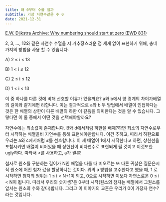 ```yaml
---
title: 왜 0부터 수를 셀까
subtitle: 가장 자연수같은 수 0
date: 2021-12-31
---
```


[E.W. Dijkstra Archive: Why numbering should start at zero (EWD 831)](https://www.cs.utexas.edu/users/EWD/transcriptions/EWD08xx/EWD831.html)

2, 3, …, 12와 같은 자연수 수열을 저 거추장스러운 점 세개 없이 표현하기 위해, 총네 가지의 방법을 사용
할 수 있습니다.

A) 2 ≤ i < 13

B) 1 < i ≤ 12

C) 2 ≤ i ≤ 12

D) 1 < i < 13

이 중 하나를 다른 것에 비해 선호할 이유가 있을까요? a와 b에서 양 경계의 차이가배열의 길이와 같기에편
리합니다. 이는 결과적으로 a와 b 두 방법에서 배열이 인접하다는 것은 한 배열의 상한이 다른 배열의 하한
이 같음을 의미한다는 것을 알 수 있습니다. 그렇다면 이 둘 중에서 어떤 것을 선택해야할까요?

자연수에는 최솟값이 존재합니다. B와 d에서처럼 하한을 배제?하면 최소의 자연수로부터 시작하는 배열을비
자연수를 통해 표현해야만합니다. 이건 추하고, 따라서 하한으로 우리는 a와 c에서처럼 ≤를 선호합니다. 이
제 배열이 1에서 시작한다고 하면, 상한선을 포함시키면 배열이 비어있을 때 상한선이 비자연수로 표현되게
될 것이고 이것또한 ugly하다. 따라서 <를 사용하고, a가 결론!

첨자로 원소를 구분하는 길이가 N인 배열을 다룰 때 떠오르는 또 다른 귀찮은 질문은시작 원소에 어떤 첨자
값을 할당하냐는 것이다. 위의 a 방법을 고수한다고 했을 때, 1 로 시작하면 첨자의 범위는 1 ≤ i < N+1이
되고, 0으로 시작하면 이보다 자연스로운 0 ≤ i < N이 됩니다. 따라서 우리의 숫자셈?은 0부터 시작(원소의
첨자는 배열에서 그원소를 앞서는 원소의 수와 같다)합니다. 그리고 이 이야기의 교훈은 우리가 0이 가장자
연수?라는 것입니다.
